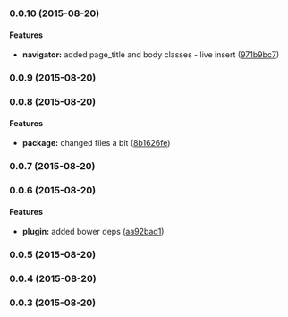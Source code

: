 ### 0.0.10 (2015-08-20)


#### Features

* **navigator:** added page_title and body classes - live insert ([971b9bc7](https://github.com/electblake/jquery-async-navigator/commit/971b9bc76d2dd2ef16b562c0654e8326e0e4793d))


### 0.0.9 (2015-08-20)


### 0.0.8 (2015-08-20)


#### Features

* **package:** changed files a bit ([8b1626fe](https://github.com/electblake/jquery-async-navigator/commit/8b1626fe5ce411fc7791ed9864d876e99a21e213))


### 0.0.7 (2015-08-20)


### 0.0.6 (2015-08-20)


#### Features

* **plugin:** added bower deps ([aa92bad1](https://github.com/electblake/jquery-async-navigator/commit/aa92bad11eb5fe6ed58db9ac840830493e4f46c9))


### 0.0.5 (2015-08-20)


### 0.0.4 (2015-08-20)


### 0.0.3 (2015-08-20)

